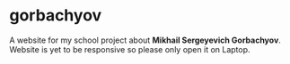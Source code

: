 # gorbachyov

A website for my school project about **Mikhail Sergeyevich Gorbachyov**. Website is yet to be responsive so please only open it on Laptop.
